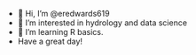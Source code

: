 - 👋 Hi, I’m @eredwards619
- 👀 I’m interested in hydrology and data science
- 🌱 I’m learning R basics.
- Have a great day!

<!---
eredwards619/eredwards619 is a ✨ special ✨ repository because its `README.md` (this file) appears on your GitHub profile.
You can click the Preview link to take a look at your changes.
--->
